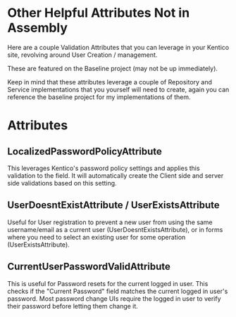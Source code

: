# Other Helpful Attributes Not in Assembly
Here are a couple Validation Attributes that you can leverage in your Kentico site, revolving around User Creation / management.

These are featured on the Baseline project (may not be up immediately).

Keep in mind that these attributes leverage a couple of Repository and Service implementations that you yourself will need to create, again you can reference the baseline project for my implementations of them.

# Attributes
## LocalizedPasswordPolicyAttribute
This leverages Kentico's password policy settings and applies this validation to the field.  It will automatically create the Client side and server side validations based on this setting.

## UserDoesntExistAttribute / UserExistsAttribute
Useful for User registration to prevent a new user from using the same username/email as a current user (UserDoesntExistsAttribute), or in forms where you need to select an existing user for some operation (UserExistsAttribute).

## CurrentUserPasswordValidAttribute
This is useful for Password resets for the current logged in user.  This checks if the "Current Password" field matches the current logged in user's password.  Most password change UIs require the logged in user to verify their password before letting them change it.